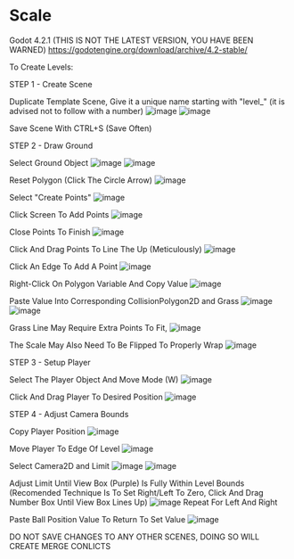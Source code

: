 # Scale
 
Godot 4.2.1 (THIS IS NOT THE LATEST VERSION, YOU HAVE BEEN WARNED)
https://godotengine.org/download/archive/4.2-stable/


To Create Levels:

STEP 1 - Create Scene

Duplicate Template Scene, Give it a unique name starting with "level_" (it is advised not to follow with a number)
![image](https://github.com/user-attachments/assets/673f5eee-0e56-43b3-9724-5a3d12137ffe)
![image](https://github.com/user-attachments/assets/a94ddf42-de4b-4817-b673-9a3a80989f0d)

Save Scene With CTRL+S (Save Often)

STEP 2 - Draw Ground

Select Ground Object
![image](https://github.com/user-attachments/assets/029ec3d0-ba78-4638-bc4e-54a35dd83eef)
![image](https://github.com/user-attachments/assets/a55b5670-6743-49e5-9b92-d8ba0b4291d3)


Reset Polygon (Click The Circle Arrow)
![image](https://github.com/user-attachments/assets/b70af19f-17ca-4913-b121-eeb6b3bef8f1)

Select "Create Points"
![image](https://github.com/user-attachments/assets/5a33fcf8-e1e2-40e0-8002-e64244ec2668)

Click Screen To Add Points
![image](https://github.com/user-attachments/assets/77d87c9f-978a-4d59-8ee9-d7f2552f5a64)

Close Points To Finish
![image](https://github.com/user-attachments/assets/9fce44a0-f6ca-415f-86ea-4947ae1e89d4)

Click And Drag Points To Line The Up (Meticulously)
![image](https://github.com/user-attachments/assets/9dbba457-0ac5-4a8f-a76b-4f6b3a05623f)

Click An Edge To Add A Point
![image](https://github.com/user-attachments/assets/0a385e4c-1f4b-488b-8e73-2fe3e8659344)

Right-Click On Polygon Variable And Copy Value
![image](https://github.com/user-attachments/assets/b4fe59d7-4022-4dd1-ac79-beafe9c59025)

Paste Value Into Corresponding CollisionPolygon2D and Grass
![image](https://github.com/user-attachments/assets/97e61178-b4f0-46db-8186-6526902e008a)
![image](https://github.com/user-attachments/assets/3e9e9fb1-fbe1-4a59-a17e-ccee5b8f8975)

Grass Line May Require Extra Points To Fit,
![image](https://github.com/user-attachments/assets/8e31aa4d-93c3-45db-b42b-93cce868ecf6)

The Scale May Also Need To Be Flipped To Properly Wrap
![image](https://github.com/user-attachments/assets/f55c16c3-3d04-49d5-82cb-3d6b8a9b4050)


STEP 3 - Setup Player

Select The Player Object And Move Mode (W)
![image](https://github.com/user-attachments/assets/9ce0fb9f-86b4-4d3a-a156-216df689eaa0)

Click And Drag Player To Desired Position
![image](https://github.com/user-attachments/assets/ab1f6570-e33d-4737-bd63-71c377ec989a)


STEP 4 - Adjust Camera Bounds

Copy Player Position
![image](https://github.com/user-attachments/assets/853e8399-23e4-4268-a2c3-61f4b9da9c51)

Move Player To Edge Of Level
![image](https://github.com/user-attachments/assets/be373626-cb1c-4c2c-a1a3-381524700e49)

Select Camera2D and Limit
![image](https://github.com/user-attachments/assets/eb4537f9-f020-4bab-9c10-4aa2492581ba)
![image](https://github.com/user-attachments/assets/fdc39dc1-0f20-4755-84ed-ae518fd474fb)

Adjust Limit Until View Box (Purple) Is Fully Within Level Bounds
(Recomended Technique Is To Set Right/Left To Zero, Click And Drag Number Box Until View Box Lines Up)
![image](https://github.com/user-attachments/assets/3362c26b-3d59-4853-84c1-5e279fe14205)
Repeat For Left And Right

Paste Ball Position Value To Return To Set Value
![image](https://github.com/user-attachments/assets/1307611b-4e7a-422a-b98d-99769d1f4d88)


DO NOT SAVE CHANGES TO ANY OTHER SCENES, DOING SO WILL CREATE MERGE CONLICTS
